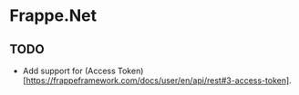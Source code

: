 # Frappe.Net

## TODO
- Add support for (Access Token)[https://frappeframework.com/docs/user/en/api/rest#3-access-token].